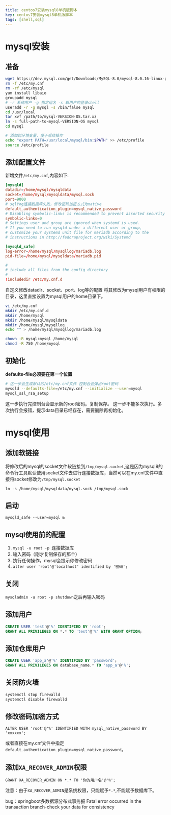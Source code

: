 ```yaml
---
title: centos7安装mysql8单机版脚本
key: centos7安装mysql8单机版脚本
tags: [shell,sql]
---
```


# mysql安装

## 准备

```bash
wget https://dev.mysql.com/get/Downloads/MySQL-8.0/mysql-8.0.16-linux-glibc2.12-x86_64.tar.xz
rm -f /etc/my.cnf
rm -rf /etc/mysql
yum install libaio
groupadd mysql
# -r 系统用户 -g 指定组名 -s 新用户的登录shell
useradd -r -g mysql -s /bin/false mysql
cd /usr/local
tar xvf /path/to/mysql-VERSION-OS.tar.xz
ln -s full-path-to-mysql-VERSION-OS mysql
cd mysql

# 添加到环境变量，便于后续操作
echo "export PATH=/usr/local/mysql/bin:$PATH" >> /etc/profile
source /etc/profile

```

## 添加配置文件

新增文件`/etc/my.cnf`,内容如下:

```conf
[mysqld]
datadir=/home/mysql/mysqldata
socket=/home/mysql/mysqldata/mysql.sock
port=9000
# sqlYog连接数据库失败，修改密码加密方式为native
default_authentication_plugin=mysql_native_password
# Disabling symbolic-links is recommended to prevent assorted security risks
symbolic-links=0
# Settings user and group are ignored when systemd is used.
# If you need to run mysqld under a different user or group,
# customize your systemd unit file for mariadb according to the
# instructions in http://fedoraproject.org/wiki/Systemd

[mysqld_safe]
log-error=/home/mysql/mysqllog/mariadb.log
pid-file=/home/mysql/mysqldata/mariadb.pid

#
# include all files from the config directory
#
!includedir /etc/my.cnf.d
```

自定义修改datadir、socket、port、log等的配置 将其修改为mysql用户有权限的目录，这里直接设置为mysql用户的home目录下。

```bash
vi /etc/my.cnf
mkdir /etc/my.cnf.d
mkdir /home/mysql
mkdir /home/mysql/mysqldata
mkdir /home/mysql/mysqllog
echo "" > /home/mysql/mysqllog/mariadb.log

chown -R mysql:mysql /home/mysql
chmod -R 750 /home/mysql

```

## 初始化

**defaults-file必须要在第一个位置**

```bash
# 这一步会生成默认的/etc/my.cnf文件 控制台会弹出root密码
mysqld --defaults-file=/etc/my.cnf --initialize --user=mysql
mysql_ssl_rsa_setup
```

这一步执行完控制台会显示新的root密码。复制保存。
这一步不能多次执行。多次执行会报错，提示data目录已经存在，需要删除再初始化。

# mysql使用

## 添加软链接

将修改后的mysql的socket文件软链接到`/tmp/mysql.socket`,这是因为mysql8的命令行工具默认使用socket文件去进行连接数据库，当然可以在my.cnf文件中直接将socket修改为`/tmp/mysql.socket`

`ln -s /home/mysql/mysqldata/mysql.sock /tmp/mysql.sock`

## 启动

`mysqld_safe --user=mysql &`

## mysql使用前的配置

1. `mysql -u root -p `连接数据库
2. 输入密码（刚才复制保存的那个）
3. 执行任何操作，mysql会提示你修改密码
4. `alter user 'root'@'localhost' identified by '密码';`

## 关闭

`mysqladmin -u root -p shutdown`之后再输入密码

## 添加用户

```sql
CREATE USER 'test'@'%' IDENTIFIED BY 'root';
GRANT ALL PRIVILEGES ON *.* TO 'test'@'%' WITH GRANT OPTION;
```

## 添加仓库用户

```sql
CREATE USER 'app_a'@'%' IDENTIFIED BY 'password';
GRANT ALL PRIVILEGES ON database_name.* TO 'app_a'@'%';
```

## 关闭防火墙

```bash
systemctl stop firewalld
systemctl disable firewalld
```

## 修改密码加密方式

`ALTER USER 'root'@'%' IDENTIFIED WITH mysql_native_password BY 'xxxxxx';`

或者直接在my.cnf文件中指定`default_authentication_plugin=mysql_native_password`。


## 添加`XA_RECOVER_ADMIN`权限

`GRANT XA_RECOVER_ADMIN ON *.* TO '你的用户名'@'%';`

注意：由于`XA_RECOVER_ADMIN`是系统权限，只能赋予`*.*`,不能赋予数据库下。

bug：springboot多数据源分布式事务报 Fatal error occurred in the transaction branch-check your data for consistency
